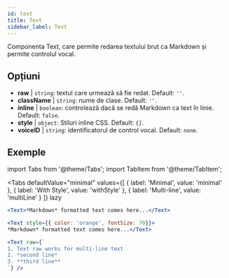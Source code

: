 ```yaml
---
id: text 
title: Text
sidebar_label: Text
---
```


Componenta Text, care permite redarea textului brut ca Markdown și permite controlul vocal.

## Opțiuni

* __raw__ | `string`: textul care urmează să fie redat. Default: `''`.
* __className__ | `string`: nume de clase. Default: `''`.
* __inline__ | `boolean`: controlează dacă se redă Markdown ca text în linie. Default: `false`.
* __style__ | `object`: Stiluri inline CSS. Default: `{}`.
* __voiceID__ | `string`: identificatorul de control vocal. Default: `none`.


## Exemple


import Tabs from '@theme/Tabs';
import TabItem from '@theme/TabItem';

<Tabs
    defaultValue="minimal"
    values={[
        { label: 'Minimal', value: 'minimal' },
        { label: 'With Style', value: 'withStyle' },
        { label: 'Multi-line', value: 'multiLine' }
    ]}
    lazy
>
<TabItem value="minimal">

```jsx live
<Text>*Markdown* formatted text comes here...</Text>
```

</TabItem>

<TabItem value="withStyle">

```jsx live
<Text style={{ color: 'orange', fontSize: 70}}>
*Markdown* formatted text comes here...</Text>
```
</TabItem>

<TabItem value="multiLine">

```jsx live
<Text raw={`
1. Text raw works for multi-line text
2. *second line*
3. **third line**
`} />
```
</TabItem>

</Tabs>
